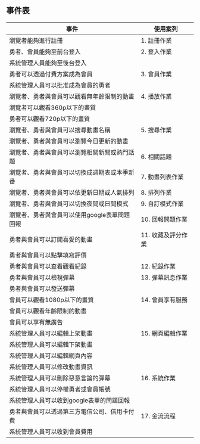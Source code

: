 ## 事件表
|事件|使用案列|
|-------|------|
|瀏覽者能夠進行註冊|1. 註冊作業|
|勇者、會員能夠至前台登入|2. 登入作業|
|系統管理人員能夠至後台登入||
|勇者可以透過付費方案成為會員|3. 會員作業|
|系統管理人員可以批准成為會員的勇者||
|瀏覽者、勇者與會員可以觀看無年齡限制的動畫|4. 播放作業|
|瀏覽者可以觀看360p以下的畫質||
|勇者可以觀看720p以下的畫質||
|瀏覽者、勇者與會員可以搜尋動畫名稱|5. 搜尋作業|
|瀏覽者、勇者與會員可以瀏覽今日更新的動畫||
|瀏覽者、勇者與會員可以瀏覽相關新聞或熱門話題|6. 相關話題|
|瀏覽者、勇者與會員可以切換成週期表或本季新番|7. 動畫列表作業|
|瀏覽者、勇者與會員可以依更新日期或人氣排列|8. 排列作業|
|瀏覽者、勇者與會員可以切換夜間或日間模式|9. 自訂模式作業|
|瀏覽者、勇者與會員可以使用google表單問題回報|10. 回報問題作業|
|勇者與會員可以訂閱喜愛的動畫|11. 收藏及評分作業|
|勇者與會員可以點擊填寫評價||
|勇者與會員可以查看觀看紀錄|12. 紀錄作業|
|勇者與會員可以檢視彈幕|13. 彈幕訊息作業|
|勇者與會員可以發送彈幕||
|會員可以觀看1080p以下的畫質|14. 會員享有服務|
|會員可以觀看年齡限制的動畫||
|會員可以享有無廣告||
|系統管理人員可以編輯上架動畫|15. 網頁編輯作業|
|系統管理人員可以編輯下架動畫||
|系統管理人員可以編輯網頁內容||
|系統管理人員可以修改動畫資訊||
|系統管理人員可以刪除惡意言論的彈幕|16. 系統作業|
|系統管理人員可以停權勇者或會員帳號||
|系統管理人員可以收到google表單的問題回報||
|勇者與會員可以透過第三方電信公司、信用卡付費|17. 金流流程|
|系統管理人員可以收到會員費用||